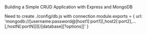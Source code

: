 Building a Simple CRUD Application with Express and MongoDB

Need to create ./config/db.js with connection
module.exports = {
   url: 'mongodb://[username:password@]host1[:port1][,host2[:port2],...[,hostN[:portN]]][/[database][?options]]'
}